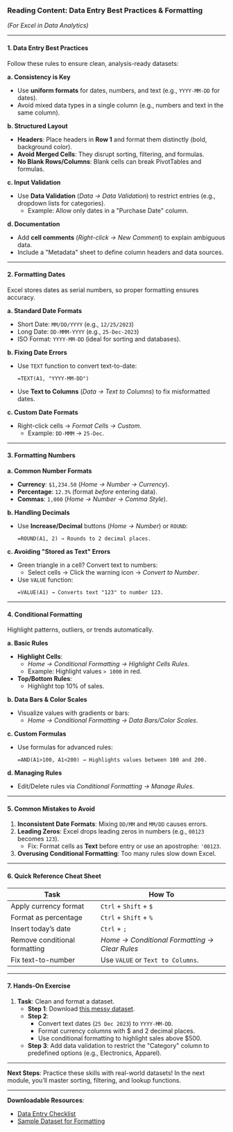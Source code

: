 ### **Reading Content: Data Entry Best Practices & Formatting**  
*(For Excel in Data Analytics)*  

---

#### **1. Data Entry Best Practices**  
Follow these rules to ensure clean, analysis-ready datasets:  

**a. Consistency is Key**  
- Use **uniform formats** for dates, numbers, and text (e.g., `YYYY-MM-DD` for dates).  
- Avoid mixed data types in a single column (e.g., numbers and text in the same column).  

**b. Structured Layout**  
- **Headers**: Place headers in **Row 1** and format them distinctly (bold, background color).  
- **Avoid Merged Cells**: They disrupt sorting, filtering, and formulas.  
- **No Blank Rows/Columns**: Blank cells can break PivotTables and formulas.  

**c. Input Validation**  
- Use **Data Validation** (*Data → Data Validation*) to restrict entries (e.g., dropdown lists for categories).  
  - Example: Allow only dates in a "Purchase Date" column.  

**d. Documentation**  
- Add **cell comments** (*Right-click → New Comment*) to explain ambiguous data.  
- Include a "Metadata" sheet to define column headers and data sources.  

---

#### **2. Formatting Dates**  
Excel stores dates as serial numbers, so proper formatting ensures accuracy.  

**a. Standard Date Formats**  
- Short Date: `MM/DD/YYYY` (e.g., `12/25/2023`)  
- Long Date: `DD-MMM-YYYY` (e.g., `25-Dec-2023`)  
- ISO Format: `YYYY-MM-DD` (ideal for sorting and databases).  

**b. Fixing Date Errors**  
- Use `TEXT` function to convert text-to-date:  
  ```  
  =TEXT(A1, "YYYY-MM-DD")  
  ```  
- Use **Text to Columns** (*Data → Text to Columns*) to fix misformatted dates.  

**c. Custom Date Formats**  
- Right-click cells → *Format Cells → Custom*.  
  - Example: `DD-MMM` → `25-Dec`.  

---

#### **3. Formatting Numbers**  
**a. Common Number Formats**  
- **Currency**: `$1,234.50` (*Home → Number → Currency*).  
- **Percentage**: `12.3%` (format *before* entering data).  
- **Commas**: `1,000` (*Home → Number → Comma Style*).  

**b. Handling Decimals**  
- Use **Increase/Decimal** buttons (*Home → Number*) or `ROUND`:  
  ```  
  =ROUND(A1, 2) → Rounds to 2 decimal places.  
  ```  

**c. Avoiding "Stored as Text" Errors**  
- Green triangle in a cell? Convert text to numbers:  
  - Select cells → Click the warning icon → *Convert to Number*.  
- Use `VALUE` function:  
  ```  
  =VALUE(A1) → Converts text "123" to number 123.  
  ```  

---

#### **4. Conditional Formatting**  
Highlight patterns, outliers, or trends automatically.  

**a. Basic Rules**  
- **Highlight Cells**:  
  - *Home → Conditional Formatting → Highlight Cells Rules*.  
  - Example: Highlight values `> 1000` in red.  
- **Top/Bottom Rules**:  
  - Highlight top 10% of sales.  

**b. Data Bars & Color Scales**  
- Visualize values with gradients or bars:  
  - *Home → Conditional Formatting → Data Bars/Color Scales*.  

**c. Custom Formulas**  
- Use formulas for advanced rules:  
  ```  
  =AND(A1>100, A1<200) → Highlights values between 100 and 200.  
  ```  

**d. Managing Rules**  
- Edit/Delete rules via *Conditional Formatting → Manage Rules*.  

---

#### **5. Common Mistakes to Avoid**  
1. **Inconsistent Date Formats**: Mixing `DD/MM` and `MM/DD` causes errors.  
2. **Leading Zeros**: Excel drops leading zeros in numbers (e.g., `00123` becomes `123`).  
   - Fix: Format cells as **Text** before entry or use an apostrophe: `'00123`.  
3. **Overusing Conditional Formatting**: Too many rules slow down Excel.  

---

#### **6. Quick Reference Cheat Sheet**  
| **Task**                | **How To**                              |  
|-------------------------|-----------------------------------------|  
| Apply currency format   | `Ctrl` + `Shift` + `$`                  |  
| Format as percentage    | `Ctrl` + `Shift` + `%`                  |  
| Insert today’s date     | `Ctrl` + `;`                            |  
| Remove conditional formatting | *Home → Conditional Formatting → Clear Rules* |  
| Fix text-to-number      | Use `VALUE` or `Text to Columns`.       |  

---

#### **7. Hands-On Exercise**  
1. **Task**: Clean and format a dataset.  
   - **Step 1**: Download [this messy dataset](link-to-CSV).  
   - **Step 2**:  
     - Convert text dates (`25 Dec 2023`) to `YYYY-MM-DD`.  
     - Format currency columns with $ and 2 decimal places.  
     - Use conditional formatting to highlight sales above $500.  
   - **Step 3**: Add data validation to restrict the "Category" column to predefined options (e.g., Electronics, Apparel).  

---

**Next Steps**: Practice these skills with real-world datasets! In the next module, you’ll master sorting, filtering, and lookup functions.  

--- 

**Downloadable Resources**:  
- [Data Entry Checklist](link-to-PDF)  
- [Sample Dataset for Formatting](link-to-CSV)  
